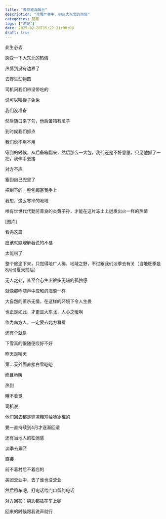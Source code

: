 ```yaml
---
title: "青岛威海烟台"
description: "冰雪严寒中，初见大东北的热情"
categories: 随笔
tags: ["游记"]
date: 2025-02-28T15:22:21+08:00
draft: true
---
```



此生必去

感受一下大东北的热情

热情到没有边界了

去野生动物圆

司机问我们带没带吃的

说可以喂猴子兔兔

我们没准备

然后随口来了句，他后备箱有瓜子

到时候我们抓点

我们说不用不用

等到的时候，从后备箱翻来，然后那么一大包，我们还是不好意思，只见他抓了一把，我伸手去接

对方不应

塞到自己兜里了

把剩下的一整包都塞我手上

我想，这么寒冷的地域

唯有世世代代勤劳善良的炎黄子孙，才能在这片冻土上迸发出火一样的热情

[图片]

看完这篇

应该就能理解我说的不易

太能唠了

整个旅途下来，只觉得地广人稀，地域之野，不过跟我们淡季去有关（当地旺季是8月份夏天前后）

无人之处，甚至会心生出很多无端的孤独感

就像那呼啸声中应和的海浪一样

大自然的萧杀无情，在这样的环境下令人生畏

也正是如此，才更显大东北，人心之暖啊

作为南方人，一定要去北方看看

还有个就是

下雪真的很随便哎好不好

昨天是晴天

第二天外面直接白雪皑皑

而且地暖

热到

睡不着觉

司机说

他们回去都是穿凉鞋短袖嗦冰棍的

要一直持续到4月才逐渐回暖

还有当地人的松弛感

淡季去景区

直接

前不着村后不着店的

美团营业中，去了谁也没营业

然后租车吧，打电话给门口留的电话

对方回答：钥匙都插在车上呢

回来的时候跟我说声就行